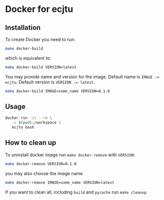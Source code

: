 # Docker for ecjtu

## Installation

To create Docker you need to run:

```bash
make docker-build
```

which is equivalent to:

```bash
make docker-build VERSION=latest
```

You may provide name and version for the image.
Default name is `IMAGE := ecjtu`.
Default version is `VERSION := latest`.

```bash
make docker-build IMAGE=some_name VERSION=0.1.0
```

## Usage

```bash
docker run -it --rm \
   -v $(pwd):/workspace \
   ecjtu bash
```

## How to clean up

To uninstall docker image run `make docker-remove` with `VERSION`:

```bash
make docker-remove VERSION=0.1.0
```

you may also choose the image name

```bash
make docker-remove IMAGE=some_name VERSION=latest
```

If you want to clean all, including `build` and `pycache` run `make cleanup`
